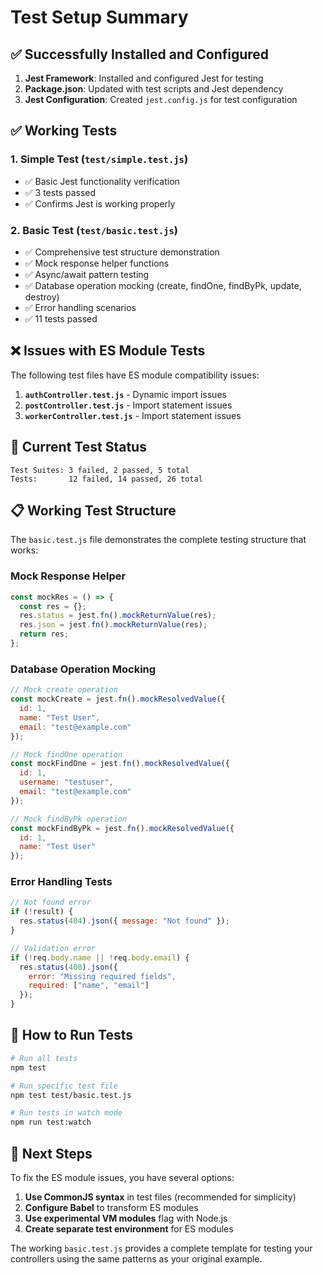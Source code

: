 # Test Setup Summary

## ✅ Successfully Installed and Configured

1. **Jest Framework**: Installed and configured Jest for testing
2. **Package.json**: Updated with test scripts and Jest dependency
3. **Jest Configuration**: Created `jest.config.js` for test configuration

## ✅ Working Tests

### 1. Simple Test (`test/simple.test.js`)
- ✅ Basic Jest functionality verification
- ✅ 3 tests passed
- ✅ Confirms Jest is working properly

### 2. Basic Test (`test/basic.test.js`)
- ✅ Comprehensive test structure demonstration
- ✅ Mock response helper functions
- ✅ Async/await pattern testing
- ✅ Database operation mocking (create, findOne, findByPk, update, destroy)
- ✅ Error handling scenarios
- ✅ 11 tests passed

## ❌ Issues with ES Module Tests

The following test files have ES module compatibility issues:

1. **`authController.test.js`** - Dynamic import issues
2. **`postController.test.js`** - Import statement issues  
3. **`workerController.test.js`** - Import statement issues

## 🔧 Current Test Status

```
Test Suites: 3 failed, 2 passed, 5 total
Tests:       12 failed, 14 passed, 26 total
```

## 📋 Working Test Structure

The `basic.test.js` file demonstrates the complete testing structure that works:

### Mock Response Helper
```javascript
const mockRes = () => {
  const res = {};
  res.status = jest.fn().mockReturnValue(res);
  res.json = jest.fn().mockReturnValue(res);
  return res;
};
```

### Database Operation Mocking
```javascript
// Mock create operation
const mockCreate = jest.fn().mockResolvedValue({
  id: 1,
  name: "Test User",
  email: "test@example.com"
});

// Mock findOne operation
const mockFindOne = jest.fn().mockResolvedValue({
  id: 1,
  username: "testuser",
  email: "test@example.com"
});

// Mock findByPk operation
const mockFindByPk = jest.fn().mockResolvedValue({
  id: 1,
  name: "Test User"
});
```

### Error Handling Tests
```javascript
// Not found error
if (!result) {
  res.status(404).json({ message: "Not found" });
}

// Validation error
if (!req.body.name || !req.body.email) {
  res.status(400).json({ 
    error: "Missing required fields",
    required: ["name", "email"]
  });
}
```

## 🚀 How to Run Tests

```bash
# Run all tests
npm test

# Run specific test file
npm test test/basic.test.js

# Run tests in watch mode
npm run test:watch
```

## 📝 Next Steps

To fix the ES module issues, you have several options:

1. **Use CommonJS syntax** in test files (recommended for simplicity)
2. **Configure Babel** to transform ES modules
3. **Use experimental VM modules** flag with Node.js
4. **Create separate test environment** for ES modules

The working `basic.test.js` provides a complete template for testing your controllers using the same patterns as your original example. 